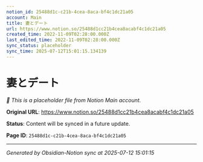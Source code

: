 ```yaml
---
notion_id: 25488d1c-c21b-4cea-8aca-bf4c1dc21a05
account: Main
title: 妻とデート
url: https://www.notion.so/25488d1cc21b4cea8acabf4c1dc21a05
created_time: 2022-11-09T02:28:00.000Z
last_edited_time: 2022-11-09T02:28:00.000Z
sync_status: placeholder
sync_time: 2025-07-12T15:01:15.134139
---
```


# 妻とデート

*🔄 This is a placeholder file from Notion Main account.*

**Original URL**: https://www.notion.so/25488d1cc21b4cea8acabf4c1dc21a05

**Status**: Content will be synced in a future update.

**Page ID**: `25488d1c-c21b-4cea-8aca-bf4c1dc21a05`

---

*Generated by Obsidian-Notion sync at 2025-07-12 15:01:15*
